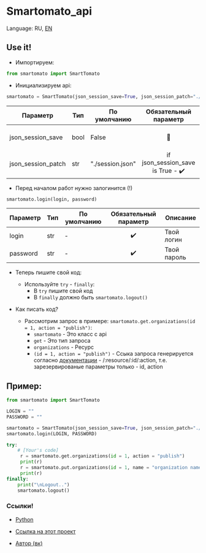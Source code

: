 # Smartomato_api

Language: RU, [EN](README_en.md)

## Use it!

* Импортируем:
```python
from smartomato import SmartTomato
```
* Инициализируем api:
```python
smartomato = SmartTomato(json_session_save=True, json_session_patch="./jsons/session.json")
```
| Параметр          | Тип  | По умолчанию | Обязательный параметр  | Описание |
| ------            | ---- | ------------ | :--------------------: | -------- |
| json_session_save | bool | False        | 	    🔴                | Сохранить ли файл сессии?  |
| json_session_patch| str  | "./session.json" | if json_session_save is True - ✔️ | Как и куда сохранить файл |

* Перед началом работ нужно залогинится (!)
```python
smartomato.login(login, password)
```
| Параметр          | Тип  | По умолчанию | Обязательный параметр  | Описание |
| ------            | ---- | ------------ | :--------------------: | -------- |
| login		           | str  | -	           | ✔️	                    | Твой логин  |
| password	         | str  | - 	          | ✔️	                    | Твой пароль |

* Теперь пишите свой код:
  * Используйте `try` - `finally`:
    * В `try` пишите свой код
    * В `finally` должно быть `smartomato.logout()`
    
* Как писать код?
  * Рассмотрим запрос в примере: `smartomato.get.organizations(id = 1, action = "publish")`:
    * `smartomato` - Это класс с api
    * `get` - Это тип запроса
    * `organizations` - Ресурс
    * `(id = 1, action = "publish")` - Ссыка запроса генерируется согласно [документации](http://developer.smartomato.ru/api) - /:resource/:id/:action, т.е. зарезервированые параметры только - id, action
    
## Пример: 

```python
from smartomato import SmartTomato

LOGIN = ""
PASSWORD = ""

smartomato = SmartTomato(json_session_save=True, json_session_patch="./jsons/session.json")
smartomato.login(LOGIN, PASSWORD)

try:
    # [Your's code]
     r = smartomato.get.organizations(id = 1, action = "publish")
     print(r)
     r = smartomato.put.organizations(id = 1, name = "organization name")
     print(r)
finally:
    print("\nLogout..")
    smartomato.logout()
```

### Ссылки!

- [Python](python.org)

- [Ссылка на этот проект](https://github.com/SantaSpeen/Smartomato_api.Python)

- [Автор (вк)](https://vk.com/id370926160)
